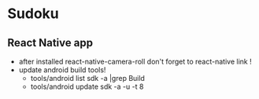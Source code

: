 # Sudoku

## React Native app
- after installed react-native-camera-roll don't forget to react-native link !
- update android build tools!
  - tools/android list sdk -a |grep Build
  - tools/android update sdk -a -u -t 8 